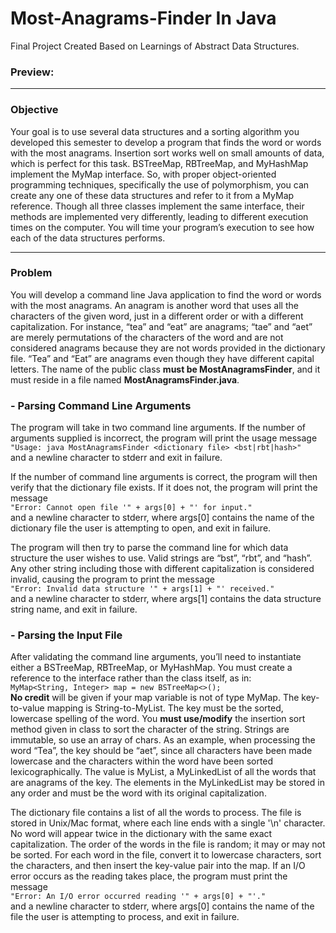 # Most-Anagrams-Finder In Java
Final Project Created Based on Learnings of Abstract Data Structures.

### Preview:


---

### Objective

Your goal is to use several data structures and a sorting algorithm you developed this semester to develop a program that finds the word or words with the most anagrams. Insertion sort works well on small amounts of data, which is perfect for this task. BSTreeMap, RBTreeMap, and MyHashMap implement the MyMap interface. So, with proper
object-oriented programming techniques, specifically the use of polymorphism, you can create any one of these data structures and refer to it from a MyMap reference. Though all
three classes implement the same interface, their methods are implemented very differently, leading to different execution times on the computer. You will time your
program’s execution to see how each of the data structures performs.

---

### Problem

You will develop a command line Java application to find the word or words with the most anagrams. An anagram is another word that uses all the characters of the given word, just in
a different order or with a different capitalization. For instance, “tea” and “eat” are anagrams; “tae” and “aet” are merely permutations of the characters of the word and are
not considered anagrams because they are not words provided in the dictionary file. “Tea” and “Eat” are anagrams even though they have different capital letters. The name of the
public class **must be MostAnagramsFinder**, and it must reside in a file named **MostAnagramsFinder.java**.

### - **Parsing Command Line Arguments**

The program will take in two command line arguments. If the number of arguments supplied is incorrect, the program will print the usage message  
``"Usage: java MostAnagramsFinder <dictionary file> <bst|rbt|hash>"``  
and a newline character to stderr and exit in failure.

If the number of command line arguments is correct, the program will then verify that the
dictionary file exists. If it does not, the program will print the message  
``"Error: Cannot open file '" + args[0] + "' for input."``  
and a newline character to stderr, where args[0] contains the name of the dictionary file the user is attempting to open, and exit in failure.

The program will then try to parse the command line for which data structure the user wishes to use. Valid strings are “bst”, “rbt”, and “hash”. Any other string including those with
different capitalization is considered invalid, causing the program to print the message  
``"Error: Invalid data structure '" + args[1] + "' received."``  
and a newline character to stderr, where args[1] contains the data structure string name, and exit in failure.

### - **Parsing the Input File**

After validating the command line arguments, you’ll need to instantiate either a BSTreeMap, RBTreeMap, or MyHashMap. You must create a reference to the interface rather than the class itself, as in:  
``MyMap<String, Integer> map = new BSTreeMap<>();``  
**No credit** will be given if your map variable is not of type MyMap. The key-to-value mapping is String-to-MyList<String>. The key must be the sorted, lowercase spelling of the word. You **must use/modify** the insertion sort method given in class to sort the character of the string. Strings are immutable, so use an array of chars. As an example, when processing the word “Tea”, the key should be “aet”, since all characters have been made lowercase and the characters within the word have been sorted lexicographically. The value is MyList<String>, a MyLinkedList of all the words that are anagrams of the key. The elements in the MyLinkedList may be stored in any order and must be the word with its original capitalization.

The dictionary file contains a list of all the words to process. The file is stored in Unix/Mac format, where each line ends with a single '\n' character. No word will appear twice in the dictionary with the same exact capitalization. The order of the words in the file is random; it may or may not be sorted. For each word in the file, convert it to lowercase characters, sort the characters, and then insert the key-value pair into the map. If an I/O error occurs as the reading takes place, the program must print the message  
``"Error: An I/O error occurred reading '" + args[0] + "'."``  
and a newline character to stderr, where args[0] contains the name of the file the user is attempting to process, and exit in failure.
